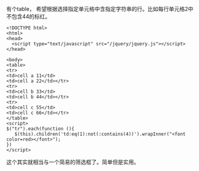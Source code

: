 有个table， 希望根据选择指定单元格中含指定字符串的行。比如每行单元格2中不包含44的标红。
```
<!DOCTYPE html>
<html>
<head>
  <script type="text/javascript" src="/jquery/jquery.js"></script>
</head>

<body>
<table>
<tr>
<td>cell a 11</td>
<td>cell a 22</td></tr>
<tr>
<td>cell b 33</td>
<td>cell b 44</td></tr>
<tr>
<td>cell c 55</td>
<td>cell c 66</td></tr>
</table>
<script>
$("tr").each(function (){
   $(this).children('td:eq(1):not(:contains(4))').wrapInner("<font color=red></font>");
})
</script>
```

这个其实就相当与一个简易的筛选框了。简单但是实用。
